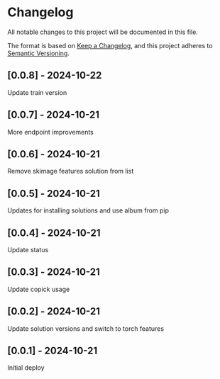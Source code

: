 # Changelog
All notable changes to this project will be documented in this file.

The format is based on [Keep a Changelog](https://keepachangelog.com/en/1.0.0/),
and this project adheres to [Semantic Versioning](https://semver.org/spec/v2.0.0.html).

## [0.0.8] - 2024-10-22
Update train version

## [0.0.7] - 2024-10-21
More endpoint improvements

## [0.0.6] - 2024-10-21
Remove skimage features solution from list

## [0.0.5] - 2024-10-21
Updates for installing solutions and use album from pip

## [0.0.4] - 2024-10-21
Update status

## [0.0.3] - 2024-10-21
Update copick usage

## [0.0.2] - 2024-10-21
Update solution versions and switch to torch features

## [0.0.1] - 2024-10-21
Initial deploy
